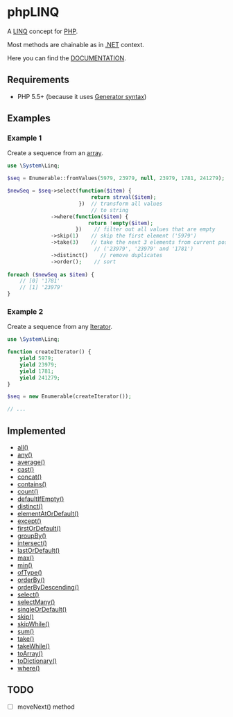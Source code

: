 # phpLINQ

A [LINQ](https://en.wikipedia.org/wiki/Language_Integrated_Query) concept for [PHP](https://en.wikipedia.org/wiki/PHP).

Most methods are chainable as in [.NET](https://en.wikipedia.org/wiki/.NET_Framework) context.

Here you can find the [DOCUMENTATION](https://github.com/mkloubert/phpLINQ/wiki).

## Requirements

* PHP 5.5+ (because it uses [Generator syntax](http://php.net/manual/en/language.generators.syntax.php))

## Examples

### Example 1

Create a sequence from an [array](http://php.net/manual/en/language.types.array.php).

```php
use \System\Linq;

$seq = Enumerable::fromValues(5979, 23979, null, 23979, 1781, 241279);

$newSeq = $seq->select(function($item) {
                           return strval($item);
                       })  // transform all values
                           // to string
              ->where(function($item) {
                          return !empty($item);
                      })    // filter out all values that are empty
              ->skip(1)    // skip the first element ('5979')
              ->take(3)    // take the next 3 elements from current position
                            // ('23979', '23979' and '1781')
              ->distinct()    // remove duplicates
              ->order();    // sort
                                    
foreach ($newSeq as $item) {
    // [0] '1781'
    // [1] '23979'
}
```

### Example 2

Create a sequence from any [Iterator](http://php.net/manual/en/class.iterator.php).

```php
use \System\Linq;

function createIterator() {
    yield 5979;
    yield 23979;
    yield 1781;
    yield 241279;
}

$seq = new Enumerable(createIterator());

// ...
```

## Implemented

* [all()](https://github.com/mkloubert/phpLINQ/wiki/IEnumerable.all()-method)
* [any()](https://github.com/mkloubert/phpLINQ/wiki/IEnumerable.any()-method)
* [average()](https://github.com/mkloubert/phpLINQ/wiki/IEnumerable.average()-method)
* [cast()](https://github.com/mkloubert/phpLINQ/wiki/IEnumerable.cast()-method)
* [concat()](https://github.com/mkloubert/phpLINQ/wiki/IEnumerable.concat()-method)
* [contains()](https://github.com/mkloubert/phpLINQ/wiki/IEnumerable.contains()-method)
* [count()](https://github.com/mkloubert/phpLINQ/wiki/IEnumerable.count()-method)
* [defaultIfEmpty()](https://github.com/mkloubert/phpLINQ/wiki/IEnumerable.defaultIfEmpty()-method)
* [distinct()](https://github.com/mkloubert/phpLINQ/wiki/IEnumerable.distinct()-method)
* [elementAtOrDefault()](https://github.com/mkloubert/phpLINQ/wiki/IEnumerable.elementAtOrDefault()-method)
* [except()](https://github.com/mkloubert/phpLINQ/wiki/IEnumerable.except()-method)
* [firstOrDefault()](https://github.com/mkloubert/phpLINQ/wiki/IEnumerable.firstOrDefault()-method)
* [groupBy()](https://github.com/mkloubert/phpLINQ/wiki/IEnumerable.groupBy()-method)
* [intersect()](https://github.com/mkloubert/phpLINQ/wiki/IEnumerable.intersect()-method)
* [lastOrDefault()](https://github.com/mkloubert/phpLINQ/wiki/IEnumerable.lastOrDefault()-method)
* [max()](https://github.com/mkloubert/phpLINQ/wiki/IEnumerable.max()-method)
* [min()](https://github.com/mkloubert/phpLINQ/wiki/IEnumerable.min()-method)
* [ofType()](https://github.com/mkloubert/phpLINQ/wiki/IEnumerable.ofType()-method)
* [orderBy()](https://github.com/mkloubert/phpLINQ/wiki/IEnumerable.orderBy()-method)
* [orderByDescending()](https://github.com/mkloubert/phpLINQ/wiki/IEnumerable.orderByDescending()-method)
* [select()](https://github.com/mkloubert/phpLINQ/wiki/IEnumerable.select()-method)
* [selectMany()](https://github.com/mkloubert/phpLINQ/wiki/IEnumerable.selectMany()-method)
* [singleOrDefault()](https://github.com/mkloubert/phpLINQ/wiki/IEnumerable.singleOrDefault()-method)
* [skip()](https://github.com/mkloubert/phpLINQ/wiki/IEnumerable.skip()-method)
* [skipWhile()](https://github.com/mkloubert/phpLINQ/wiki/IEnumerable.skipWhile()-method)
* [sum()](https://github.com/mkloubert/phpLINQ/wiki/IEnumerable.sum()-method)
* [take()](https://github.com/mkloubert/phpLINQ/wiki/IEnumerable.take()-method)
* [takeWhile()](https://github.com/mkloubert/phpLINQ/wiki/IEnumerable.takeWhile()-method)
* [toArray()](https://github.com/mkloubert/phpLINQ/wiki/IEnumerable.toArray()-method)
* [toDictionary()](https://github.com/mkloubert/phpLINQ/wiki/IEnumerable.toDictionary()-method)
* [where()](https://github.com/mkloubert/phpLINQ/wiki/IEnumerable.where()-method)


## TODO

- [ ] moveNext() method

